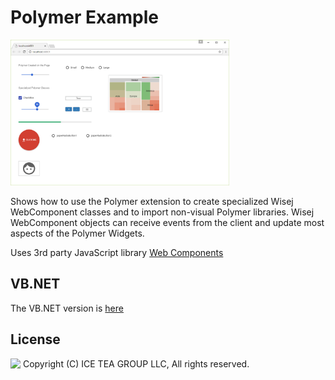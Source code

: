 Polymer Example
====

<img src="../Support/Images/Polymer-Sample.png" width="350" height="233">

Shows how to use the Polymer extension to create specialized Wisej WebComponent classes and to import non-visual Polymer libraries. Wisej WebComponent objects can receive events from the client and update most aspects of the Polymer Widgets.

Uses 3rd party JavaScript library [Web Components](https://www.webcomponents.org/)

VB.NET
------
The VB.NET version is [here](https://github.com/iceteagroup/wisej-examples-vb/tree/main/PolymerExample)

License
-------
<img src="http://iceteagroup.com/wp-content/uploads/2017/01/Square-64x64-trasp.png" height="20" align="top"> Copyright (C) ICE TEA GROUP LLC, All rights reserved.
